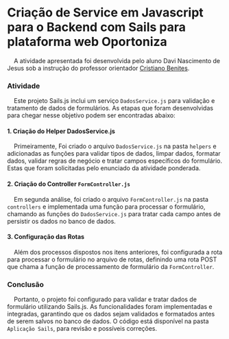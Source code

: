 # Criação de Service em Javascript para o Backend com Sails para plataforma web Oportoniza

&nbsp;&nbsp;&nbsp;&nbsp;A atividade apresentada foi desenvolvida pelo aluno Davi Nascimento de Jesus sob a instrução do professor orientador <a href="https://www.linkedin.com/in/cristiano-benites-687647a8/">Cristiano Benites</a>.

### Atividade

&nbsp;&nbsp;&nbsp;&nbsp;Este projeto Sails.js inclui um serviço `DadosService.js` para validação e tratamento de dados de formulários. As etapas que foram desenvolvidas para chegar nesse objetivo podem ser encontradas abaixo:

#### 1. Criação do Helper DadosService.js
&nbsp;&nbsp;&nbsp;&nbsp;Primeiramente, Foi criado o arquivo `DadosService.js` na pasta `helpers` e adicionadas as funções para validar tipos de dados, limpar dados, formatar dados, validar regras de negócio e tratar campos específicos do formulário. Estas que foram solicitadas pelo enunciado da atividade ponderada.

#### 2. Criação do Controller `FormController.js`

&nbsp;&nbsp;&nbsp;&nbsp;Em segunda análise, foi criado o arquivo `FormController.js` na pasta `controllers` e implementada uma função para processar o formulário, chamando as funções do `DadosService.js` para tratar cada campo antes de persistir os dados no banco de dados.

#### 3. Configuração das Rotas

&nbsp;&nbsp;&nbsp;&nbsp;Além dos processos dispostos nos itens anteriores, foi configurada a rota para processar o formulário no arquivo de rotas, definindo uma rota POST que chama a função de processamento de formulário da `FormController`.

### Conclusão

&nbsp;&nbsp;&nbsp;&nbsp;Portanto, o projeto foi configurado para validar e tratar dados de formulário utilizando Sails.js. As funcionalidades foram implementadas e integradas, garantindo que os dados sejam validados e formatados antes de serem salvos no banco de dados. O código está disponível na pasta `Aplicação Sails`, para revisão e possíveis correções.
